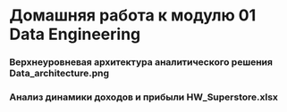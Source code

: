 # Домашняя работа к модулю 01 Data Engineering

### Верхнеуровневая архитектура аналитического решения Data_architecture.png


### Анализ динамики доходов и прибыли HW_Superstore.xlsx
